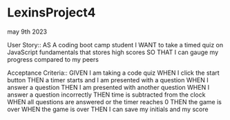 # LexinsProject4

may 9th 2023


User Story:: 
AS A coding boot camp student
I WANT to take a timed quiz on JavaScript fundamentals that stores high scores
SO THAT I can gauge my progress compared to my peers

Acceptance Criteria:: 
GIVEN I am taking a code quiz
WHEN I click the start button
THEN a timer starts and I am presented with a question
WHEN I answer a question
THEN I am presented with another question
WHEN I answer a question incorrectly
THEN time is subtracted from the clock
WHEN all questions are answered or the timer reaches 0
THEN the game is over
WHEN the game is over
THEN I can save my initials and my score